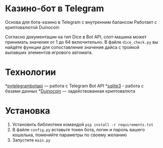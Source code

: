 # Казино-бот в Telegram
Основа для бота-казино в Telegram с внутренним балансом
Работает с криптовалютой Duinocoin

Согласно документации на тип Dice в Bot API, слот-машина может принимать значения от 1 до 64 включительно. В файле `dice_check.py` вы найдёте функции для сопоставления значения дайса с тройкой выпавших элементов игрового автомата.

# Технологии
*[pytelegrambotapi](https://pypi.org/project/pyTelegramBotAPI/) — работа с Telegram Bot API
*[sqlite3](https://docs.python.org/3/library/sqlite3.html) - работа с базами данных
*[Duinocoin](https://wallet.duinocoin.com) — задействованная криптовалюта

# Установка
1. Установить библиотеки командой `pip install -r requirements.txt`
2. В файле `config.py` вставьте токен бота, логин и пароль вашего кошелька, поменяйте параметры по своему желанию
3. Запустите `main.py`
